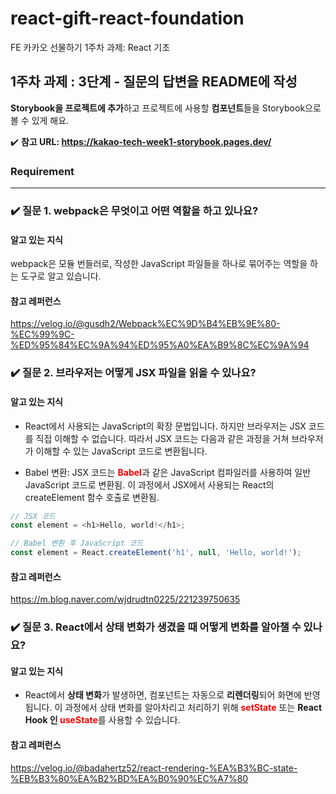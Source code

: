 # react-gift-react-foundation

FE 카카오 선물하기 1주차 과제: React 기초

## 1주차 과제 : 3단계 - 질문의 답변을 README에 작성

**Storybook을 프로젝트에 추가**하고 프로젝트에 사용할 **컴포넌트**들을 Storybook으로 볼 수 있게 해요.

✔️ **참고 URL: https://kakao-tech-week1-storybook.pages.dev/**

### Requirement

---

### ✔️ 질문 1. webpack은 무엇이고 어떤 역할을 하고 있나요?

#### 알고 있는 지식

webpack은 모듈 번들러로, 작성한 JavaScript 파일들을 하나로 묶어주는 역할을 하는 도구로 알고 있습니다.

#### 참고 레퍼런스

https://velog.io/@gusdh2/Webpack%EC%9D%B4%EB%9E%80-%EC%99%9C-%ED%95%84%EC%9A%94%ED%95%A0%EA%B9%8C%EC%9A%94

### ✔️ 질문 2. 브라우저는 어떻게 JSX 파일을 읽을 수 있나요?

#### 알고 있는 지식

- React에서 사용되는 JavaScript의 확장 문법입니다. 하지만 브라우저는 JSX 코드를 직접 이해할 수 없습니다. 따라서 JSX 코드는 다음과 같은 과정을 거쳐 브라우저가 이해할 수 있는 JavaScript 코드로 변환됩니다.

- Babel 변환: JSX 코드는 <span style="color: red">**Babel**</span>과 같은 JavaScript 컴파일러를 사용하여 일반 JavaScript 코드로 변환됨. 이 과정에서 JSX에서 사용되는 React의 createElement 함수 호출로 변환됨.

```javascript
// JSX 코드
const element = <h1>Hello, world!</h1>;

// Babel 변환 후 JavaScript 코드
const element = React.createElement('h1', null, 'Hello, world!');
```

#### 참고 레퍼런스

https://m.blog.naver.com/wjdrudtn0225/221239750635

### ✔️ 질문 3. React에서 상태 변화가 생겼을 때 어떻게 변화를 알아챌 수 있나요?

#### 알고 있는 지식

- React에서 **상태 변화**가 발생하면, 컴포넌트는 자동으로 **리렌더링**되어 화면에 반영됩니다. 이 과정에서 상태 변화를 알아차리고 처리하기 위해
  <span style="color: red">**setState**</span> 또는 **React Hook 인
  <span style="color: red">useState**</span>를 사용할 수 있습니다.

#### 참고 레퍼런스

https://velog.io/@badahertz52/react-rendering-%EA%B3%BC-state-%EB%B3%80%EA%B2%BD%EA%B0%90%EC%A7%80
